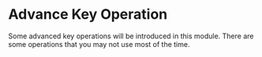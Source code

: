 # Advance Key Operation

Some advanced key operations will be introduced in this module. 
There are some operations that you may not use most of the time.
